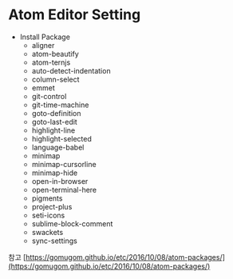 # Atom Editor Setting

- Install Package
  - aligner
  - atom-beautify
  - atom-ternjs
  - auto-detect-indentation
  - column-select
  - emmet
  - git-control
  - git-time-machine
  - goto-definition
  - goto-last-edit
  - highlight-line
  - highlight-selected
  - language-babel
  - minimap
  - minimap-cursorline
  - minimap-hide
  - open-in-browser
  - open-terminal-here
  - pigments
  - project-plus
  - seti-icons
  - sublime-block-comment
  - swackets
  - sync-settings

참고 [https://gomugom.github.io/etc/2016/10/08/atom-packages/](https://gomugom.github.io/etc/2016/10/08/atom-packages/)